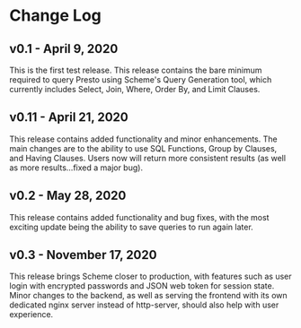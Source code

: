 # Change Log

## v0.1 - April 9, 2020

This is the first test release. This release contains the bare minimum required to query Presto using Scheme's Query Generation tool, which currently includes Select, Join, Where, Order By, and Limit Clauses.

## v0.11 - April 21, 2020

This release contains added functionality and minor enhancements. The main changes are to the ability to use SQL Functions, Group by Clauses, and Having Clauses. Users now will return more consistent results (as well as more results...fixed a major bug).

## v0.2 - May 28, 2020

This release contains added functionality and bug fixes, with the most exciting update being the ability to save queries to run again later.

## v0.3 - November 17, 2020

This release brings Scheme closer to production, with features such as user login with encrypted passwords and JSON web token for session state. Minor changes to the backend, as well as serving the frontend with its own dedicated nginx server instead of http-server, should also help with user experience.